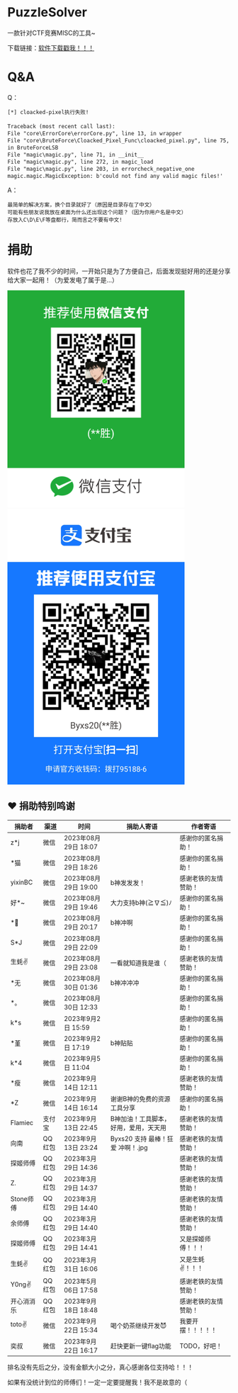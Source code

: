 # PuzzleSolver

一款针对CTF竞赛MISC的工具~

下载链接：<a href="https://github.com/Byxs20/PuzzleSolver/releases">软件下载戳我！！！</a>

# Q&A

Q：

```
[*] cloacked-pixel执行失败!

Traceback (most recent call last):
File "core\ErrorCore\errorCore.py", line 13, in wrapper
File "core\BruteForce\Cloacked_Pixel_Func\cloacked_pixel.py", line 75, in BruteForceLSB
File "magic\magic.py", line 71, in __init__
File "magic\magic.py", line 272, in magic_load
File "magic\magic.py", line 203, in errorcheck_negative_one
magic.magic.MagicException: b'could not find any valid magic files!'
```

A：

```
最简单的解决方案，换个目录就好了（原因是目录存在了中文）
可能有些朋友说我放在桌面为什么还出现这个问题？（因为你用户名是中文）
存放入C\D\E\F等盘都行，简而言之不要有中文!
```

# 捐助

软件也花了我不少的时间，一开始只是为了方便自己，后面发现挺好用的还是分享给大家一起用！（为爱发电了属于是...）

<img src="./images/wx.png" width=400>

<img src="./images/alipay.jpg" width=400>

## :heart: 捐助特别鸣谢

| 捐助者     | 渠道   | 时间                 | 捐助人寄语                            | 作者寄语             |
| ---------- | ------ | -------------------- | ------------------------------------- | -------------------- |
| z*j        | 微信   | 2023年08月29日 18:07 |                                       | 感谢你的匿名捐助！   |
| *猫        | 微信   | 2023年08月29日 18:26 |                                       | 感谢你的匿名捐助！   |
| yixinBC    | 微信   | 2023年08月29日 19:00 | b神发发发！                           | 感谢老铁的友情赞助！ |
| 好*~       | 微信   | 2023年08月29日 19:46 | 大力支持b神(≧∇≦)ﾉ                     | 感谢你的匿名捐助！   |
| *🐀         | 微信   | 2023年08月29日 20:17 | b神冲啊                               | 感谢你的匿名捐助！   |
| S*J        | 微信   | 2023年08月29日 22:09 |                                       | 感谢你的匿名捐助！   |
| 生蚝✌      | 微信   | 2023年08月29日 23:08 | 一看就知道我是谁（                    | 感谢老铁的友情赞助！ |
| *无        | 微信   | 2023年08月30日 01:36 | b神冲冲冲                             | 感谢你的匿名捐助！   |
| *。        | 微信   | 2023年08月30日 12:33 |                                       | 感谢你的匿名捐助！   |
| k*s        | 微信   | 2023年9月2日 15:59   |                                       | 感谢你的匿名捐助！   |
| *堇        | 微信   | 2023年9月2日 17:19   | b神贴贴                               | 感谢你的匿名捐助！   |
| k*4        | 微信   | 2023年9月5日 11:04   |                                       | 感谢你的匿名捐助！   |
| *瘦        | 微信   | 2023年9月14日 12:11  |                                       | 感谢老铁的友情赞助！ |
| *Z         | 微信   | 2023年9月14日 16:14  | 谢谢B神的免费的资源工具分享           | 感谢你的匿名捐助！   |
| Flamiec    | 支付宝 | 2023年9月13日 22:45  | B神加油！工具脚本，好用，爱用，天天用 | 感谢老铁的友情赞助！ |
| 向南       | QQ红包 | 2023年9月13日 23:24  | Byxs20 支持 最棒！狂爱 冲啊！.jpg     | 感谢老铁的友情赞助！ |
| 探姬师傅   | QQ红包 | 2023年3月29日 14:36  |                                       | 感谢老铁的友情赞助！ |
| Z.         | QQ红包 | 2023年3月29日 14:37  |                                       | 感谢老铁的友情赞助！ |
| Stone师傅  | QQ红包 | 2023年3月29日 14:40  |                                       | 感谢老铁的友情赞助！ |
| 余师傅     | QQ红包 | 2023年3月29日 14:40  |                                       | 感谢老铁的友情赞助！ |
| 探姬师傅   | QQ红包 | 2023年3月29日 14:41  |                                       | 又是探姬师傅！！！   |
| 生蚝✌      | QQ红包 | 2023年3月31日 16:06  |                                       | 又是生蚝✌！！！      |
| Y0ng✌      | QQ红包 | 2023年5月06日 17:58  |                                       | 感谢老铁的友情赞助！ |
| 开心消消乐 | QQ红包 | 2023年9月18日 18:48  |                                       | 感谢老铁的友情赞助！ |
| toto✌      | 微信   | 2023年9月22日 15:34  | 喝个奶茶继续开发😈                     | 我要开摆！！！！！   |
| 奕叔       | 微信   | 2023年9月22日 16:17  | 赶快更新一键flag功能                  | TODO，好吧！         |

排名没有先后之分，没有金额大小之分，真心感谢各位支持哈！！！

如果有没统计到位的师傅们！一定一定要提醒我！我不是故意的（
